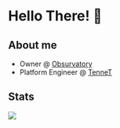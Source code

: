 # Hello There! :wave:

## About me

* Owner @ [Obsurvatory](https://www.obsurvatory.com/)
* Platform Engineer @ [TenneT](https://www.tennet.eu/)

## Stats

<a href="https://github.com/thijsvanloef">
  <img align="center" src="https://github-readme-stats.vercel.app/api?username=thijsvanloef&show_icons=true&theme=dark&hide=stars" />
</a>
